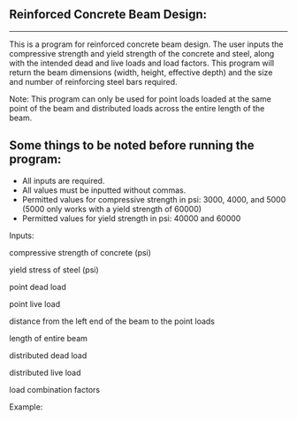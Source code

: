 Reinforced Concrete Beam Design:
-------------
-------------

This is a program for reinforced concrete beam design.
The user inputs the compressive strength and yield strength of the concrete and steel,
along with the intended dead and live loads and load factors.
This program will return the beam dimensions (width, height, effective depth)
and the size and number of reinforcing steel bars required.

Note: This program can only be used for point loads loaded at the same point of the beam and distributed loads across the entire length of the beam.

Some things to be noted before running the program:
-----------

- All inputs are required.
- All values must be inputted without commas.
- Permitted values for compressive strength in psi:
  3000, 4000, and 5000 (5000 only works with a yield strength of 60000)
- Permitted values for yield strength in psi:
  40000 and 60000


Inputs:

compressive strength of concrete (psi)

yield stress of steel (psi)

point dead load

point live load

distance from the left end of the beam to the point loads

length of entire beam

distributed dead load

distributed live load

load combination factors


Example:
